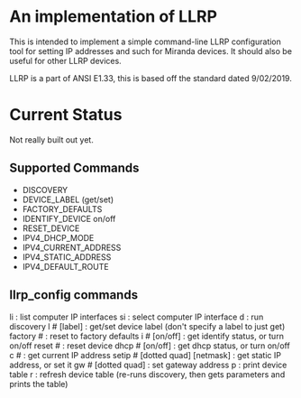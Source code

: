 # An implementation of LLRP

This is intended to implement a simple command-line LLRP configuration tool for setting IP addresses and such for Miranda devices.  It should also be useful for other LLRP devices.

LLRP is a part of ANSI E1.33, this is based off the standard dated 9/02/2019.

# Current Status

Not really built out yet.

## Supported Commands

- DISCOVERY
- DEVICE_LABEL (get/set)
- FACTORY_DEFAULTS
- IDENTIFY_DEVICE on/off
- RESET_DEVICE
- IPV4_DHCP_MODE
- IPV4_CURRENT_ADDRESS
- IPV4_STATIC_ADDRESS
- IPV4_DEFAULT_ROUTE

## llrp_config commands

li : list computer IP interfaces
si : select computer IP interface 
d : run discovery
l # [label] : get/set device label (don't specify a label to just get)
factory # : reset to factory defaults
i # [on/off] : get identify status, or turn on/off
reset # : reset device
dhcp # [on/off] : get dhcp status, or turn on/off
c # : get current IP address
setip # [dotted quad] [netmask] : get static IP address, or set it
gw # [dotted quad] : set gateway address
p : print device table
r : refresh device table (re-runs discovery, then gets parameters and prints the table)
